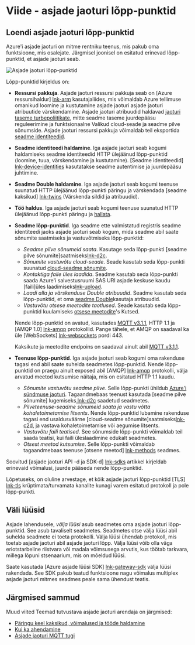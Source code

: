 <properties
 pageTitle="Arendaja juhend - asjade jaoturi lõpp-punktid | Microsoft Azure'i"
 description="Azure'i asjade jaoturi arendaja juhend - teave asjade jaoturi lõpp-punktid"
 services="iot-hub"
 documentationCenter=".net"
 authors="dominicbetts"
 manager="timlt"
 editor=""/>

<tags
 ms.service="iot-hub"
 ms.devlang="multiple"
 ms.topic="article"
 ms.tgt_pltfrm="na"
 ms.workload="na"
 ms.date="09/30/2016" 
 ms.author="dobett"/>

# <a name="reference---iot-hub-endpoints"></a>Viide - asjade jaoturi lõpp-punktid

## <a name="list-of-iot-hub-endpoints"></a>Loendi asjade jaoturi lõpp-punktid

Azure'i asjade jaoturi on mitme rentniku teenus, mis pakub oma funktsioone, mis osalejate. Järgmisel joonisel on esitatud erinevad lõpp-punktid, et asjade jaoturi seab.

![Asjade jaoturi lõpp-punktid][img-endpoints]

Lõpp-punktid kirjeldus on:

* **Ressursi pakkuja**. Asjade jaoturi ressursi pakkuja seab on [Azure ressursihaldur] [ lnk-arm] kasutajaliides, mis võimaldab Azure tellimuse omanikud loomine ja kustutamine asjade jaoturi asjade jaoturi atribuutide värskendamine. Asjade jaoturi atribuudid haldavad [jaoturi taseme turbepoliitikate][lnk-accesscontrol], mitte seadme taseme juurdepääsu reguleerimine ja funktsionaalne Valikud cloud-seade ja seadme pilve sõnumside. Asjade jaoturi ressursi pakkuja võimaldab teil eksportida [seadme identiteedid][lnk-importexport].
* **Seadme identiteedi haldamine**. Iga asjade jaoturi seab kogumi haldamiseks seadme identiteedid HTTP ülejäänud lõpp-punktid (loomine, tuua, värskendamine ja kustutamine). [Seadme identiteedid] [ lnk-device-identities] kasutatakse seadme autentimise ja juurdepääsu juhtimine.
* **Seadme Double haldamine**. Iga asjade jaoturi seab kogumi teenuse suunatud HTTP ülejäänud lõpp-punkti päringu ja värskendada [seadme kaksikud] [ lnk-twins] (Värskenda sildid ja atribuudid).
* **Töö haldus**. Iga asjade jaoturi seab kogumi teenuse suunatud HTTP ülejäänud lõpp-punkti päringu ja [hallata][lnk-jobs].
* **Seadme lõpp-punktid**. Iga seadme ette valmistatud registris seadme identiteedi jaoks asjade jaoturi seab kogum, mida seadme abil saate sõnumite saatmiseks ja vastuvõtmiseks lõpp-punktid:
    - *Seadme pilve sõnumeid saata*. Kasutage seda lõpp-punkti [seadme pilve sõnumite]saatmiseks[lnk-d2c].
    - *Sõnumite vastuvõtu cloud-seade*. Seade kasutab seda lõpp-punkti suunatud [cloud-seadme sõnumite][lnk-c2d].
    - *Kontaktiga faile üles laadida*. Seadme kasutab seda lõpp-punkti saada Azure'i salvestusruumi SAS URI asjade keskuse kaudu [faili]üles laadimiseks[lnk-upload].
    - *Laadi alla ja värskenduse Double atribuudid*. Seadme kasutab seda lõpp-punktid, et oma [seadme Double][lnk-twins]kasutaja atribuudid.
    - *Vastuvõtu otsese meetodite taotlused*. Seade kasutab seda lõpp-punktid kuulamiseks [otsese meetodite][lnk-methods]'s Kutsed.

    Nende lõpp-punktid on avatud, kasutades [MQTT v3.1.1][lnk-mqtt], HTTP 1.1 ja [AMQP 1.0] [ lnk-amqp] protokollid. Pange tähele, et AMQP on saadaval ka üle [WebSockets] [ lnk-websockets] pordi 443.
    
    Kaksikute ja meetodite endpoins on saadaval ainult abil [MQTT v3.1.1][lnk-mqtt].

* **Teenuse lõpp-punktid**. Iga asjade jaoturi seab kogumi oma rakenduse tagasi end abil saate suhelda seadmetes lõpp-punktid. Nende lõpp-punktid on praegu ainult exposed abil [AMQP] [ lnk-amqp] protokolli, välja arvatud meetod kutsumise näitaja, mis on esitatud HTTP 1.1 kaudu.
    - *Sõnumite vastuvõtu seadme pilve*. Selle lõpp-punkti ühildub [Azure'i sündmuse jaoturi][lnk-event-hubs]. Tagaandmebaas teenust kasutada [seadme pilve sõnumite] lugemiseks[ lnk-d2c] saadetud seadmetes.
    - *Pilveteenuse-seadme sõnumeid saata ja vastu võtta kohaletoimetamise litsents*. Nende lõpp-punktid lubamine rakenduse tagasi end usaldusväärne [cloud-seadme sõnumite]saatmiseks[lnk-c2d], ja vastava kohaletoimetamise või aegumise litsents.
    - *Vastuvõtu faili teatised*. See sõnumside lõpp-punkti võimaldab teil saada teatisi, kui faili üleslaadimine edukalt seadmetes. 
    - *Otsest meetod kutsumise*. Selle lõpp-punkti võimaldab tagaandmebaas teenuse [otsene meetod] [ lnk-methods] seadmes.

Soovitud [asjade jaoturi API -d ja SDK-d] [ lnk-sdks] artikkel kirjeldab erinevaid võimalusi, juurde pääseda nende lõpp-punktid.

Lõpetuseks, on oluline arvestage, et kõik asjade jaoturi lõpp-punktid [TLS] [ lnk-tls] krüptimata/turvamata kanalite kunagi varem esitatud protokoll ja pole lõpp-punkti.

## <a name="field-gateways"></a>Väli lüüsid

Asjade lahendusele, *välja lüüsi* asub seadmetes oma asjade jaoturi lõpp-punktid. See asub tavaliselt seadmetes. Seadmetes otse välja lüüsi abil suhelda seadmete ei toeta protokolli. Välja lüüsi ühendab protokoll, mis toetab asjade jaoturi abil asjade jaoturi lõpp. Välja lüüsi võib olla väga eriotstarbeline riistvara või madala võimsusega arvutis, kus töötab tarkvara, millega lõpuni stsenaarium, mis on mõeldud lüüsi.

Saate kasutada [Azure asjade lüüsi SDK] [ lnk-gateway-sdk] välja lüüsi rakendada. See SDK pakub teatud funktsioone nagu võimalus multiplex asjade jaoturi mitmes seadmes peale sama ühendust teatis.

## <a name="next-steps"></a>Järgmised sammud

Muud viited Teemad tutvustava asjade jaoturi arendaja on järgmised:

- [Päringu keel kaksikud, võimalused ja tööde haldamine][lnk-devguide-query]
- [Kui ka ahendamine][lnk-devguide-quotas]
- [Asjade jaoturi MQTT tugi][lnk-devguide-mqtt]

[lnk-gateway-sdk]: https://github.com/Azure/azure-iot-gateway-sdk

[img-endpoints]: ./media/iot-hub-devguide-endpoints/endpoints.png
[lnk-amqp]: https://www.amqp.org/
[lnk-mqtt]: http://mqtt.org/
[lnk-websockets]: https://tools.ietf.org/html/rfc6455
[lnk-arm]: ../azure-resource-manager/resource-group-overview.md
[lnk-event-hubs]: http://azure.microsoft.com/documentation/services/event-hubs/

[lnk-tls]: https://tools.ietf.org/html/rfc5246


[lnk-sdks]: iot-hub-devguide-sdks.md
[lnk-accesscontrol]: iot-hub-devguide-security.md#access-control-and-permissions
[lnk-importexport]: iot-hub-devguide-identity-registry.md#import-and-export-device-identities
[lnk-d2c]: iot-hub-devguide-messaging.md#device-to-cloud-messages
[lnk-device-identities]: iot-hub-devguide-identity-registry.md
[lnk-upload]: iot-hub-devguide-file-upload.md
[lnk-c2d]: iot-hub-devguide-messaging.md#cloud-to-device-messages
[lnk-methods]: iot-hub-devguide-direct-methods.md
[lnk-twins]: iot-hub-devguide-device-twins.md
[lnk-query]: iot-hub-devguide-query-language.md
[lnk-jobs]: iot-hub-devguide-jobs.md

[lnk-devguide-quotas]: iot-hub-devguide-quotas-throttling.md
[lnk-devguide-query]: iot-hub-devguide-query-language.md
[lnk-devguide-mqtt]: iot-hub-mqtt-support.md